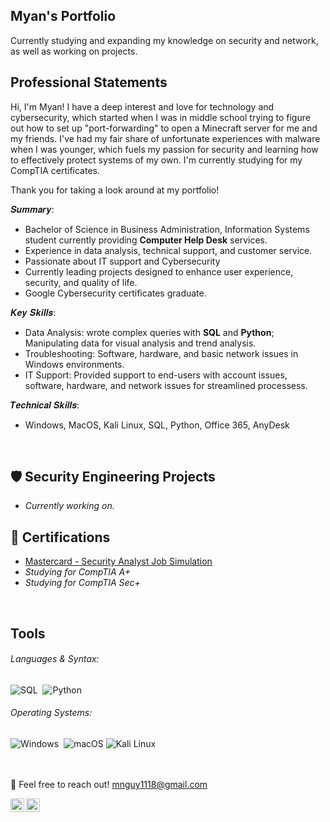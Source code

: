 ## Myan's Portfolio
Currently studying and expanding my knowledge on security and network, as well as working on projects.
## Professional Statements
Hi, I'm Myan! I have a deep interest and love for technology and cybersecurity, which started when I was in middle school trying to figure out how to set up "port-forwarding" to open a Minecraft server for me and my friends. I've had my fair share of unfortunate experiences with malware when I was younger, which fuels my passion for security and learning how to effectively protect systems of my own. I'm currently studying for my CompTIA certificates.

Thank you for taking a look around at my portfolio!

𝑺𝒖𝒎𝒎𝒂𝒓𝒚: 
* Bachelor of Science in Business Administration, Information Systems student currently providing **Computer Help Desk** services.
* Experience in data analysis, technical support, and customer service.
* Passionate about IT support and Cybersecurity
* Currently leading projects designed to enhance user experience, security, and quality of life.
* Google Cybersecurity certificates graduate.

𝑲𝒆𝒚 𝑺𝒌𝒊𝒍𝒍𝒔:
* Data Analysis: wrote complex queries with **SQL** and **Python**; Manipulating data for visual analysis and trend analysis.
* Troubleshooting: Software, hardware, and basic network issues in Windows environments.
* IT Support: Provided support to end-users with account issues, software, hardware, and network issues for streamlined processess.

𝑻𝒆𝒄𝒉𝒏𝒊𝒄𝒂𝒍 𝑺𝒌𝒊𝒍𝒍𝒔:
* Windows, MacOS, Kali Linux, SQL, Python, Office 365, AnyDesk
<br>

## 🛡️ Security Engineering Projects
- _Currently working on._

## 📃 Certifications
- [Mastercard - Security Analyst Job Simulation](https://forage-uploads-prod.s3.amazonaws.com/completion-certificates/mfxGwGDp6WkQmtmTf/vcKAB5yYAgvemepGQ_mfxGwGDp6WkQmtmTf_68abca7b7ffdd58dc7e1368e_1756710342583_completion_certificate.pdf)
- _Studying for CompTIA A+_
- _Studying for CompTIA Sec+_
<br>

## Tools
###### Languages & Syntax:
![SQL](https://img.shields.io/badge/-SQL-000?style=for-the-badge&logo=MySQL&logoColor=white)&nbsp;
![Python](https://img.shields.io/badge/python-3670A0?style=for-the-badge&logo=python&logoColor=ffdd54)&nbsp;

###### Operating Systems:
![Windows](https://img.shields.io/badge/Windows-0078D6?style=for-the-badge&logo=windows&logoColor=white)&nbsp;
![macOS](https://img.shields.io/badge/macOS-FFFFFF?style=for-the-badge&logo=apple&logoColor=black)
![Kali Linux](https://img.shields.io/badge/Linux-FCC624?style=for-the-badge&logo=linux&logoColor=black)&nbsp;
<br>
<br>
<br>

📩 Feel free to reach out! [mnguy1118@gmail.com](mailto:mnguy1118@gmail.com)

[<img align="left" alt="Myan Nguyen | LinkedIn" width="22px" src="https://cdn.jsdelivr.net/npm/simple-icons@v3/icons/linkedin.svg" />][linkedin]
[<img align="left" alt="Myan Nguyen | Email" width="22px" src="https://cdn.jsdelivr.net/npm/simple-icons@v3/icons/gmail.svg" />][gmail]

[linkedin]: https://linkedin.com/in/myan-nguyen
[gmail]: mailto:mnguy1118@gmail.com
